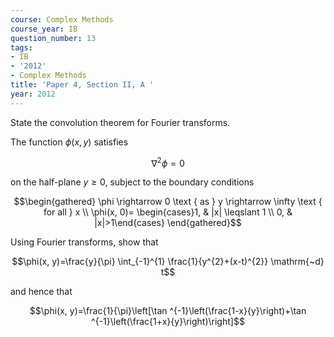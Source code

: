 ```yaml
---
course: Complex Methods
course_year: IB
question_number: 13
tags:
- IB
- '2012'
- Complex Methods
title: 'Paper 4, Section II, A '
year: 2012
---
```




State the convolution theorem for Fourier transforms.

The function $\phi(x, y)$ satisfies

$$\nabla^{2} \phi=0$$

on the half-plane $y \geqslant 0$, subject to the boundary conditions

$$\begin{gathered}
\phi \rightarrow 0 \text { as } y \rightarrow \infty \text { for all } x \\
\phi(x, 0)= \begin{cases}1, & |x| \leqslant 1 \\
0, & |x|>1\end{cases}
\end{gathered}$$

Using Fourier transforms, show that

$$\phi(x, y)=\frac{y}{\pi} \int_{-1}^{1} \frac{1}{y^{2}+(x-t)^{2}} \mathrm{~d} t$$

and hence that

$$\phi(x, y)=\frac{1}{\pi}\left[\tan ^{-1}\left(\frac{1-x}{y}\right)+\tan ^{-1}\left(\frac{1+x}{y}\right)\right]$$